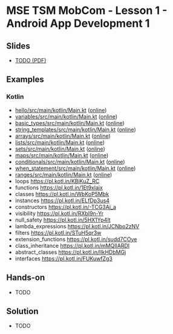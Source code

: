 # MSE TSM MobCom - Lesson 1 - Android App Development 1
## Slides
* [TODO (PDF)](http://www.tamberg.org/mse/2025/hs/TSM_MobCom_TODO.pdf)

## Examples
### Kotlin
* [hello/src/main/kotlin/Main.kt](Kotlin/hello/src/main/kotlin/Main.kt) ([online](https://pl.kotl.in/y9NR4ix6k))
* [variables/src/main/kotlin/Main.kt](Kotlin/variables/src/main/kotlin/Main.kt) ([online](https://pl.kotl.in/v-L5BJVeu))
* [basic_types/src/main/kotlin/Main.kt](Kotlin/basic_types/src/main/kotlin/Main.kt) ([online](https://pl.kotl.in/rKf_sSVpD))
* [string_templates/src/main/kotlin/Main.kt](Kotlin/string_templates/src/main/kotlin/Main.kt) ([online](https://pl.kotl.in/YmL40usm1))
* [arrays/src/main/kotlin/Main.kt](Kotlin/arrays/src/main/kotlin/Main.kt) ([online](https://pl.kotl.in/UFpb4mGTo))
* [lists/src/main/kotlin/Main.kt](Kotlin/lists/src/main/kotlin/Main.kt) ([online](https://pl.kotl.in/X7SxfFwBf))
* [sets/src/main/kotlin/Main.kt](Kotlin/sets/src/main/kotlin/Main.kt) ([online](https://pl.kotl.in/tXbpnQ1fM))
* [maps/src/main/kotlin/Main.kt](Kotlin/maps/src/main/kotlin/Main.kt) ([online](https://pl.kotl.in/ZepQ_B0NZ))
* [conditionals/src/main/kotlin/Main.kt](Kotlin/conditionals/src/main/kotlin/Main.kt) ([online](https://pl.kotl.in/v3p8ClHsh))
* [when_statement/src/main/kotlin/Main.kt](Kotlin/when_statement/src/main/kotlin/Main.kt) ([online](https://pl.kotl.in/-ZZMizDRz))
* [ranges/src/main/kotlin/Main.kt](Kotlin/ranges/src/main/kotlin/Main.kt) ([online](https://pl.kotl.in/oc8OH-52m))
* loops https://pl.kotl.in/KBiKuZ_RC
* functions https://pl.kotl.in/1Et9xlajx
* classes https://pl.kotl.in/WbKoP5Mbk
* instances https://pl.kotl.in/ELfDp3us4
* constructors https://pl.kotl.in/-TCG3Aj_a
* visibility https://pl.kotl.in/RXbI9n-Yr
* null_safety https://pl.kotl.in/5HX1Yp4It
* lambda_expressions https://pl.kotl.in/JCNbo2zNV
* filters https://pl.kotl.in/STuH5qr3w
* extension_functions https://pl.kotl.in/sudd7COye
* class_inheritance https://pl.kotl.in/mMQIlARDl
* abstract_classes https://pl.kotl.in/lIkHDbMGj
* interfaces https://pl.kotl.in/FUKuwfZg3

## Hands-on
* TODO

## Solution
* TODO
